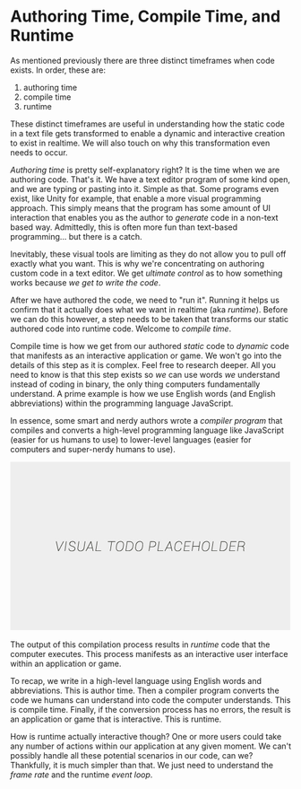 # Authoring Time, Compile Time, and Runtime

As mentioned previously there are three distinct timeframes when code exists. In order, these are:
1. authoring time
2. compile time
3. runtime

These distinct timeframes are useful in understanding how the static code in a text file gets transformed to enable a dynamic and interactive creation to exist in realtime. We will also touch on why this transformation even needs to occur.

*Authoring time* is pretty self-explanatory right? It is the time when we are authoring code. That's it. We have a text editor program of some kind open, and we are typing or pasting into it. Simple as that. Some programs even exist, like Unity for example, that enable a more visual programming approach. This simply means that the program has some amount of UI interaction that enables you as the author to *generate* code in a non-text based way. Admittedly, this is often more fun than text-based programming... but there is a catch.

Inevitably, these visual tools are limiting as they do not allow you to pull off exactly what you want. This is why we're concentrating on authoring custom code in a text editor. We get *ultimate control* as to how something works because *we get to write the code*.

After we have authored the code, we need to "run it". Running it helps us confirm that it actually does what we want in realtime (aka *runtime*). Before we can do this however, a step needs to be taken that transforms our static authored code into runtime code. Welcome to *compile time*.

Compile time is how we get from our authored *static* code to *dynamic* code that manifests as an interactive application or game. We won't go into the details of this step as it is complex. Feel free to research deeper. All you need to know is that this step exists so *we* can use words *we* understand instead of coding in binary, the only thing computers fundamentally understand. A prime example is how we use English words (and English abbreviations) within the programming language JavaScript.

In essence, some smart and nerdy authors wrote a *compiler program* that compiles and converts a high-level programming language like JavaScript (easier for us humans to use) to lower-level languages (easier for computers and super-nerdy humans to use).

![alt text](../assets/visual-todo-placeholder.jpg "Author > Compile > Run")

The output of this compilation process results in *runtime* code that the computer executes. This process manifests as an interactive user interface within an application or game.

To recap, we write in a high-level language using English words and abbreviations. This is author time. Then a compiler program converts the code we humans can understand into code the computer understands. This is compile time. Finally, if the conversion process has no errors, the result is an application or game that is interactive. This is runtime.

How is runtime actually interactive though? One or more users could take any number of actions within our application at any given moment. We can't possibly handle all these potential scenarios in our code, can we? Thankfully, it is much simpler than that. We just need to understand the *frame rate* and the runtime *event loop*.
